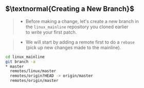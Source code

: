 ## $\textnormal{Creating a New Branch}$

> - Before making a change, let's create a new branch in <br />
    the `linux_mainline` repository you cloned earlier <br />
    to write your first patch.

> - We will start by adding a remote first to do a `rebase` <br />
    (pick up new changes made to the mainline).

```sh
cd linux_mainline
git branch -a
* master
  remotes/linux/master
  remotes/origin?HEAD -> origin/master
  remotes/origin/master
```
